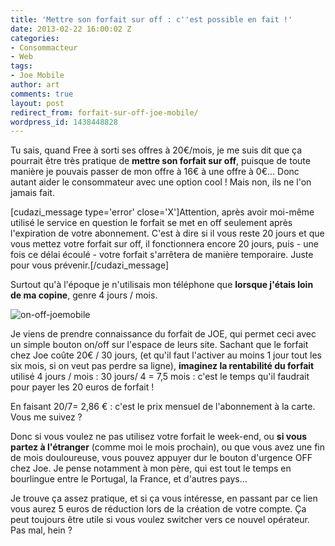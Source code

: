 ```yaml
---
title: 'Mettre son forfait sur off : c''est possible en fait !'
date: 2013-02-22 16:00:02 Z
categories:
- Consommacteur
- Web
tags:
- Joe Mobile
author: art
comments: true
layout: post
redirect_from: forfait-sur-off-joe-mobile/
wordpress_id: 1438448828
---
```


Tu sais, quand Free à sorti ses offres à 20€/mois, je me suis dit que ça pourrait être très pratique de **mettre son forfait sur off**, puisque de toute manière je pouvais passer de mon offre à 16€ à une offre à 0€... Donc autant aider le consommateur avec une option cool ! Mais non, ils ne l'on jamais fait.<!-- more -->

[cudazi_message type='error' close='X']Attention, après avoir moi-même utilisé le service en question le forfait se met en off seulement après l'expiration de votre abonnement. C'est à dire si il vous reste 20 jours et que vous mettez votre forfait sur off, il fonctionnera encore 20 jours, puis - une fois ce délai écoulé - votre forfait s'arrêtera de manière temporaire. Juste pour vous prévenir.[/cudazi_message]

Surtout qu'à l'époque je n'utilisais mon téléphone que **lorsque j'étais loin de ma copine**, genre 4 jours / mois.

<img alt="on-off-joemobile" data-src="https://static.irz.fr/2013/02/on-off-joemobile.png" src="https://static.irz.fr/thumb.php?size=<100&crop=0&src=https://static.irz.fr/2013/02/on-off-joemobile.png" />

Je viens de prendre connaissance du forfait de JOE, qui permet ceci avec un simple bouton on/off sur l'espace de leurs site. Sachant que le forfait chez Joe coûte 20€ / 30 jours, (et qu'il faut l'activer au moins 1 jour tout les six mois, si on veut pas perdre sa ligne), **imaginez la rentabilité du forfait** utilisé 4 jours / mois : 30 jours/ 4 = 7,5 mois : c'est le temps qu'il faudrait pour payer les 20 euros de forfait !

En faisant 20/7= 2,86 € : c'est le prix mensuel de l'abonnement à la carte. Vous me suivez ?

Donc si vous voulez ne pas utilisez votre forfait le week-end, ou **si vous partez à l'étranger** (comme moi le mois prochain), ou que vous avez une fin de mois douloureuse, vous pouvez appuyer dur le bouton d'urgence OFF chez Joe. Je pense notamment à mon père, qui est tout le temps en bourlingue entre le Portugal, la France, et d'autres pays...

Je trouve ça assez pratique, et si ça vous intéresse, en passant par ce lien vous aurez 5 euros de réduction lors de la création de votre compte. Ça peut toujours être utile si vous voulez switcher vers ce nouvel opérateur. Pas mal, hein ?



